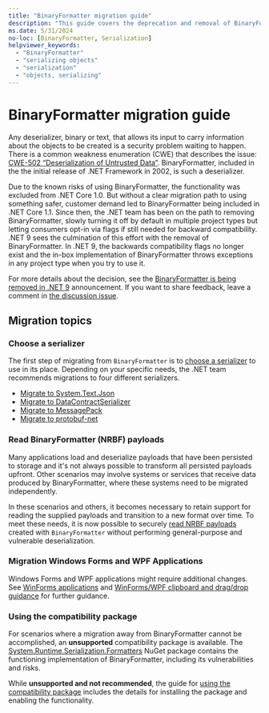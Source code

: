 ```yaml
---
title: "BinaryFormatter migration guide"
description: "This guide covers the deprecation and removal of BinaryFormatter from .NET and recommends migration paths."
ms.date: 5/31/2024
no-loc: [BinaryFormatter, Serialization]
helpviewer_keywords:
  - "BinaryFormatter"
  - "serializing objects"
  - "serialization"
  - "objects, serializing"
---
```


# BinaryFormatter migration guide

Any deserializer, binary or text, that allows its input to carry information about the objects to be created is a security problem waiting to happen. There is a common weakness enumeration (CWE) that describes the issue: [CWE-502 “Deserialization of Untrusted Data”](https://cwe.mitre.org/data/definitions/502.html). BinaryFormatter, included in the the initial release of .NET Framework in 2002, is such a deserializer.

Due to the known risks of using BinaryFormatter, the functionality was excluded from .NET Core 1.0. But without a clear migration path to using something safer, customer demand led to BinaryFormatter being included in .NET Core 1.1. Since then, the .NET team has been on the path to removing BinaryFormatter, slowly turning it off by default in multiple project types but letting consumers opt-in via flags if still needed for backward compatibility. .NET 9 sees the culmination of this effort with the removal of BinaryFormatter. In .NET 9, the backwards compatibility flags no longer exist and the in-box implementation of BinaryFormatter throws exceptions in any project type when you try to use it.

For more details about the decision, see the [BinaryFormatter is being removed in .NET 9](https://github.com/dotnet/announcements/issues/293) announcement. If you want to share feedback, leave a comment in [the discussion issue](https://github.com/dotnet/runtime/issues/98245).

## Migration topics

### Choose a serializer

The first step of migrating from `BinaryFormatter` is to [choose a serializer](./choose-a-serializer.md) to use in its place. Depending on your specific needs, the .NET team recommends migrations to four different serializers.

* [Migrate to System.Text.Json](./migrate-to-system-text-json.md)
* [Migrate to DataContractSerializer](./migrate-to-datacontractserializer.md)
* [Migrate to MessagePack](./migrate-to-messagepack.md)
* [Migrate to protobuf-net](./migrate-to-protobuf-net.md)

### Read BinaryFormatter (NRBF) payloads

Many applications load and deserialize payloads that have been persisted to storage and it's not always possible to transform all persisted payloads upfront. Other scenarios may involve systems or services that receive data produced by BinaryFormatter, where these systems need to be migrated independently.

In these scenarios and others, it becomes necessary to retain support for reading the supplied payloads and transition to a new format over time. To meet these needs, it is now possible to securely [read NRBF payloads](./read-nrbf-payloads.md) created with `BinaryFormatter` without performing general-purpose and vulnerable deserialization.

### Migration Windows Forms and WPF Applications

Windows Forms and WPF applications might require additional changes. See [WinForms applications](./winforms-applications.md) and [WinForms/WPF clipboard and drag/drop guidance](./winforms-wpf-ole-guidance.md) for further guidance.

### Using the compatibility package

For scenarios where a migration away from BinaryFormatter cannot be accomplished, an **unsupported** compatibility package is available. The [System.Runtime.Serialization.Formatters](https://www.nuget.org/packages/System.Runtime.Serialization.Formatters) NuGet package contains the functioning implementation of BinaryFormatter, including its vulnerabilities and risks.

While **unsupported and not recommended**, the guide for [using the compatibility package](./compatibility-package.md) includes the details for installing the package and enabling the functionality.
